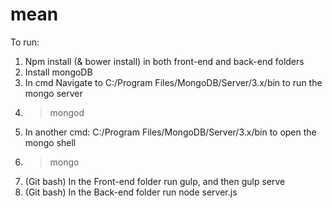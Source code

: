 # mean
To run:
1. Npm install (& bower install) in both front-end and back-end folders
2. Install mongoDB
3. In cmd Navigate to C:/Program Files/MongoDB/Server/3.x/bin to run the mongo server
4. > mongod
5. In another cmd: C:/Program Files/MongoDB/Server/3.x/bin to open the mongo shell
6. > mongo
7. (Git bash) In the Front-end folder run gulp, and then gulp serve
7. (Git bash) In the Back-end folder run node server.js




